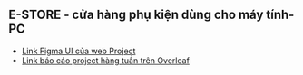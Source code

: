 ## E-STORE - cửa hàng phụ kiện dùng cho máy tính-PC 


- [Link Figma UI của web Project](https://www.figma.com/file/irvmErol9VccP4CcmnIeim/UI-WEB-BTL?type=design&node-id=0%3A1&mode=design&t=6Dez32SGnIgkz98P-1)
- [Link báo cáo project hàng tuần trên Overleaf](https://www.overleaf.com/6334149973tsjvzsqktqpd#4a6252)
